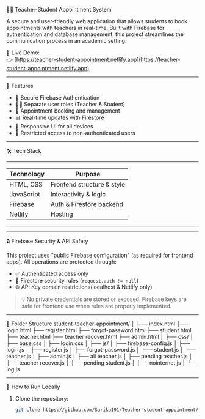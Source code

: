 🧑‍🏫 Teacher-Student Appointment System

A secure and user-friendly web application that allows students to book appointments with teachers in real-time. Built with Firebase for authentication and database management, this project streamlines the communication process in an academic setting.

🔗 Live Demo:  
👉 [https://teacher-student-appointment.netlify.app](https://teacher-student-appointment.netlify.app)

---

📌 Features

- 🔐 Secure Firebase Authentication
- 👨‍🎓 Separate user roles (Teacher & Student)
- 📅 Appointment booking and management
- 📊 Real-time updates with Firestore
- 📱 Responsive UI for all devices
- 🚫 Restricted access to non-authenticated users

---

 🛠️ Tech Stack
___________________________________________
| Technology | Purpose                    |
|------------|--------------------------- |
| HTML, CSS  | Frontend structure & style |
| JavaScript | Interactivity & logic      |
| Firebase   | Auth & Firestore backend   |
| Netlify    | Hosting                    |
___________________________________________
---

🔒 Firebase Security & API Safety

This project uses "public Firebase configuration" (as required for frontend apps). All operations are protected through:

- ✅ Authenticated access only
- 🔐 Firestore security rules (`request.auth != null`)
- 🌐 API Key domain restrictions(localhost & Netlify only)

> 💡 No private credentials are stored or exposed.
> Firebase keys are safe for frontend use when rules are properly implemented.

---

 📂 Folder Structure
student-teacher-appointment/
│
├── index.html
├── login.html
├── register.html
├── forgot-password.html
├── student.html
├── teacher.html
├── teacher recover.html
├── admin.html
│
├── css/
│   ├── base.css
│   ├── login.css
│
├── js/
│   ├── firebase-config.js
│   ├── login.js
│   ├── register.js
│   ├── forgot-password.js
│   ├── student.js
│   ├── teacher.js
│   ├── admin.js
│   ├── all teacher.js
│   ├── pending teacher.js
│   ├── teacher recover.js
│   ├── pending student.js
│   ├── nointernet.js
│   └── log.js

__________________________________________________
🚀 How to Run Locally

1. Clone the repository:
   ```bash
   git clone https://github.com/Sarika191/Teacher-student-appointment/

